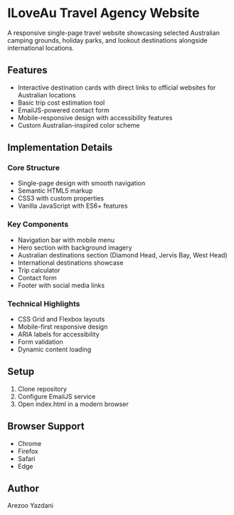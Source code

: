 # ILoveAu Travel Agency Website

A responsive single-page travel website showcasing selected Australian camping grounds, holiday parks, and lookout destinations alongside international locations.

## Features

- Interactive destination cards with direct links to official websites for Australian locations
- Basic trip cost estimation tool
- EmailJS-powered contact form
- Mobile-responsive design with accessibility features
- Custom Australian-inspired color scheme

## Implementation Details

### Core Structure
- Single-page design with smooth navigation
- Semantic HTML5 markup
- CSS3 with custom properties
- Vanilla JavaScript with ES6+ features

### Key Components
- Navigation bar with mobile menu
- Hero section with background imagery
- Australian destinations section (Diamond Head, Jervis Bay, West Head)
- International destinations showcase
- Trip calculator
- Contact form
- Footer with social media links

### Technical Highlights
- CSS Grid and Flexbox layouts
- Mobile-first responsive design
- ARIA labels for accessibility
- Form validation
- Dynamic content loading

## Setup
1. Clone repository
2. Configure EmailJS service
3. Open index.html in a modern browser

## Browser Support
- Chrome
- Firefox
- Safari
- Edge

## Author
Arezoo Yazdani